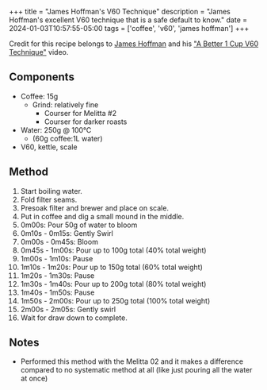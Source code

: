 +++
title = "James Hoffman's V60 Technique"
description = "James Hoffman's excellent V60 technique that is a safe default to know."
date = 2024-01-03T10:57:55-05:00
tags = ['coffee', 'v60', 'james hoffman']
+++

Credit for this recipe belongs to [James Hoffman](https://www.youtube.com/channel/UCMb0O2CdPBNi-QqPk5T3gsQ) and his ["A Better 1 Cup V60 Technique"](https://www.youtube.com/watch?v=1oB1oDrDkHM&t=410s&pp=ygUcYSBiZXR0ZXIgMSBjdXAgdjYwIHRlY2huaXF1ZQ%3D%3D) video.

## Components

- Coffee: 15g
    - Grind: relatively fine
        - Courser for Melitta #2
        - Courser for darker roasts
- Water: 250g @ 100℃
    - (60g coffee:1L water)
- V60, kettle, scale


## Method

1. Start boiling water.
2. Fold filter seams.
3. Presoak filter and brewer and place on scale.
4. Put in coffee and dig a small mound in the middle.
5. 0m00s: Pour 50g of water to bloom
6. 0m10s - 0m15s: Gently Swirl
7. 0m00s - 0m45s: Bloom
8. 0m45s - 1m00s: Pour up to 100g total (40% total weight)
9. 1m00s - 1m10s: Pause
10. 1m10s - 1m20s: Pour up to 150g total (60% total weight)
11. 1m20s - 1m30s: Pause
12. 1m30s - 1m40s: Pour up to 200g total (80% total weight)
13. 1m40s - 1m50s: Pause
14. 1m50s - 2m00s: Pour up to 250g total (100% total weight)
15. 2m00s - 2m05s: Gently swirl
16. Wait for draw down to complete.


## Notes

* Performed this method with the Melitta 02 and it makes a difference compared to no systematic method at all (like just pouring all the water at once)
